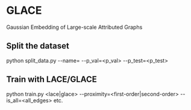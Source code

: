 # GLACE
Gaussian Embedding of Large-scale Attributed Graphs

Split the dataset
-----------------
python split_data.py --name=<name> --p_val=<p_val> --p_test=<p_test>

Train with LACE/GLACE
---------------------
python train.py <name> <lace|glace> --proximity=<first-order|second-order> --is_all=<all_edges> etc.
  
